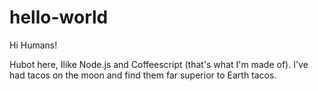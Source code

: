 # hello-world

Hi Humans!

Hubot here, Ilike Node.js and Coffeescript (that's what I'm made of).
I've had tacos on the moon and find them far superior to Earth tacos.
